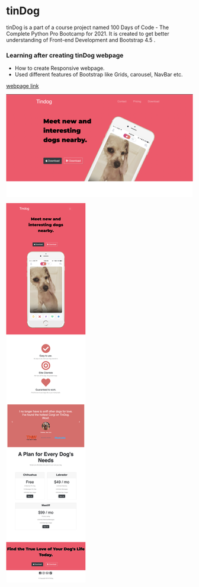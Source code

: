 # tinDog
tinDog is a part of a course project named 100 Days of Code - The Complete Python Pro Bootcamp for 2021. It is created to get better understanding of Front-end Development and Bootstrap 4.5 .

### Learning after creating tinDog webpage

 -  How to create Responsive webpage.
 - Used different features of Bootstrap like Grids, carousel, NavBar etc.

[webpage link](https://polonium31.github.io/TinDog-Start-Here/)

![alt text](/images/webpage.png)

![alt text](/images/webpage_2.png)


